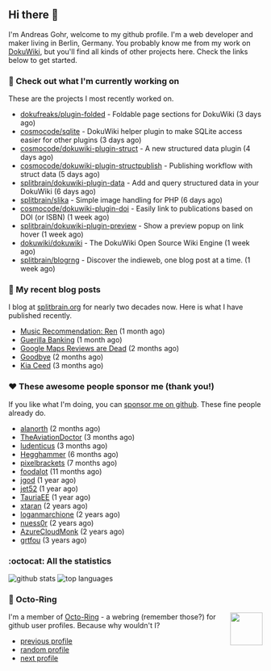## Hi there :wave:

I'm Andreas Gohr, welcome to my github profile. I'm a web developer and maker living in Berlin, Germany. You probably know me from my work on [DokuWiki](https://github.com/splitbrain/dokuwiki), but you'll find all kinds of other projects here. Check the links below to get started.

### :hammer: Check out what I'm currently working on

These are the projects I most recently worked on.


- [dokufreaks/plugin-folded](https://github.com/dokufreaks/plugin-folded) - Foldable page sections for DokuWiki (3 days ago)
- [cosmocode/sqlite](https://github.com/cosmocode/sqlite) - DokuWiki helper plugin to make SQLite access easier for other plugins (3 days ago)
- [cosmocode/dokuwiki-plugin-struct](https://github.com/cosmocode/dokuwiki-plugin-struct) - A new structured data plugin (4 days ago)
- [cosmocode/dokuwiki-plugin-structpublish](https://github.com/cosmocode/dokuwiki-plugin-structpublish) - Publishing workflow with struct data (5 days ago)
- [splitbrain/dokuwiki-plugin-data](https://github.com/splitbrain/dokuwiki-plugin-data) - Add and query structured data in your DokuWiki (6 days ago)
- [splitbrain/slika](https://github.com/splitbrain/slika) - Simple image handling for PHP (6 days ago)
- [cosmocode/dokuwiki-plugin-doi](https://github.com/cosmocode/dokuwiki-plugin-doi) - Easily link to publications based on DOI (or ISBN) (1 week ago)
- [splitbrain/dokuwiki-plugin-preview](https://github.com/splitbrain/dokuwiki-plugin-preview) - Show a preview popup on link hover (1 week ago)
- [dokuwiki/dokuwiki](https://github.com/dokuwiki/dokuwiki) - The DokuWiki Open Source Wiki Engine (1 week ago)
- [splitbrain/blogrng](https://github.com/splitbrain/blogrng) - Discover the indieweb, one blog post at a time. (1 week ago)

### :scroll: My recent blog posts

I blog at [splitbrain.org](https://www.splitbrain.org) for nearly two decades now. Here is what I have published recently.


- [Music Recommendation: Ren](https://www.splitbrain.org/blog/2023-06/09-music_ren) (1 month ago)
- [Guerilla Banking](https://www.splitbrain.org/blog/2023-06/03-guerrilla_banking) (1 month ago)
- [Google Maps Reviews are Dead](https://www.splitbrain.org/blog/2023-05/24-google_maps_reviews_are_dead) (2 months ago)
- [Goodbye](https://www.splitbrain.org/blog/2023-05/13-goodbye) (2 months ago)
- [Kia Ceed](https://www.splitbrain.org/blog/2023-04/16-kia_ceed_phev) (3 months ago)

### :hearts:️ These awesome people sponsor me (thank you!)

If you like what I'm doing, you can [sponsor me on github](https://github.com/sponsors/splitbrain). These fine people already do.


- [alanorth](https://github.com/alanorth) (2 months ago)
- [TheAviationDoctor](https://github.com/TheAviationDoctor) (3 months ago)
- [ludenticus](https://github.com/ludenticus) (3 months ago)
- [Hegghammer](https://github.com/Hegghammer) (6 months ago)
- [pixelbrackets](https://github.com/pixelbrackets) (7 months ago)
- [foodalot](https://github.com/foodalot) (11 months ago)
- [jgod](https://github.com/jgod) (1 year ago)
- [jet52](https://github.com/jet52) (1 year ago)
- [TauriaEE](https://github.com/TauriaEE) (1 year ago)
- [xtaran](https://github.com/xtaran) (2 years ago)
- [loganmarchione](https://github.com/loganmarchione) (2 years ago)
- [nuess0r](https://github.com/nuess0r) (2 years ago)
- [AzureCloudMonk](https://github.com/AzureCloudMonk) (2 years ago)
- [grtfou](https://github.com/grtfou) (3 years ago)

### :octocat: All the statistics

 ![github stats](https://github-readme-stats.vercel.app/api?username=splitbrain&show_icons=true&hide_title=true)
![top languages](https://github-readme-stats.vercel.app/api/top-langs/?username=splitbrain&layout=compact)


### :octopus: Octo-Ring

<img width="64" height="65" src="https://octo-ring.com/static/img/octo.png" align="right" alt="">

I'm a member of [Octo-Ring](https://octo-ring.com/) - a webring (remember those?) for github user profiles. Because why wouldn't I? 

* [previous profile](https://octo-ring.com/p/splitbrain/prev)
* [random profile](https://octo-ring.com/p/splitbrain/random)
* [next profile](https://octo-ring.com/p/splitbrain/next)

